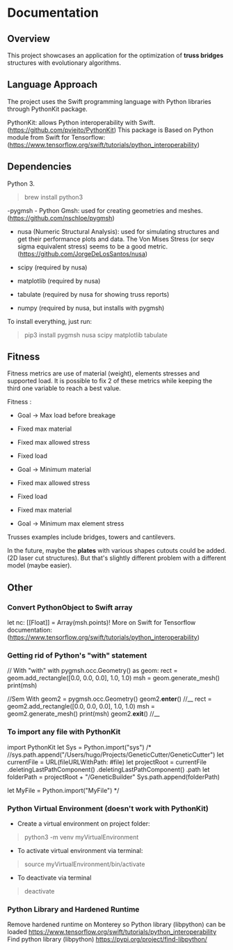 # Documentation

## Overview
This project showcases an application for the optimization of **truss bridges**
structures with evolutionary algorithms.

## Language Approach
The project uses the Swift programming language with Python libraries through PythonKit package.

PythonKit: allows Python interoperability with Swift.
(https://github.com/pvieito/PythonKit)
This package is Based on Python module from Swift for Tensorflow:
(https://www.tensorflow.org/swift/tutorials/python_interoperability)

## Dependencies
Python 3. 
> brew install python3

-pygmsh - Python Gmsh: used for creating geometries and meshes.
(https://github.com/nschloe/pygmsh)

- nusa (Numeric Structural Analysis): used for simulating structures and get
their performance plots and data. The Von Mises Stress (or seqv sigma equivalent
stress) seems to be a good metric.
(https://github.com/JorgeDeLosSantos/nusa)

- scipy (required by nusa)
- matplotlib (required by nusa)
- tabulate (required by nusa for showing truss reports)
- numpy (required by nusa, but installs with pygmsh)

To install everything, just run:
> pip3 install pygmsh nusa scipy matplotlib tabulate

## Fitness
Fitness metrics are use of material (weight), elements stresses
and supported load. It is possible to fix 2 of these metrics while keeping the
third one variable to reach a best value.

Fitness :
- Goal -> Max load before breakage
- Fixed max material
- Fixed max allowed stress

- Fixed load
- Goal -> Minimum material
- Fixed max allowed stress

- Fixed load
- Fixed max material
- Goal -> Minimum max element stress

Trusses examples include bridges, towers and cantilevers.

In the future, maybe the **plates** with various shapes cutouts could be added.
(2D laser cut structures). But that's slightly different problem with a different
model (maybe easier).


## Other

### Convert PythonObject to Swift array
let nc: [[Float]] = Array(msh.points)!
More on Swift for Tensorflow documentation:
(https://www.tensorflow.org/swift/tutorials/python_interoperability) 

### Getting rid of Python's "with" statement 
// With "with"
with pygmsh.occ.Geometry() as geom:
    rect = geom.add_rectangle([0.0, 0.0, 0.0], 1.0, 1.0)
    msh = geom.generate_mesh()
    print(msh)

//Sem With
geom2 = pygmsh.occ.Geometry()
geom2.__enter__() //__
rect = geom2.add_rectangle([0.0, 0.0, 0.0], 1.0, 1.0)
msh = geom2.generate_mesh()
print(msh)
geom2.__exit__() //__

### To import any file with PythonKit
import PythonKit
let Sys = Python.import("sys") 
/*
//sys.path.append("/Users/hugo/Projects/GeneticCutter/GeneticCutter")
let currentFile = URL(fileURLWithPath: #file)
let projectRoot = currentFile
  .deletingLastPathComponent()
  .deletingLastPathComponent()
  .path
let folderPath = projectRoot + "/GeneticBuilder"
Sys.path.append(folderPath)

let MyFile = Python.import("MyFile")
*/

### Python Virtual Environment (doesn't work with PythonKit)
- Create a virtual environment on project folder:
> python3 -m venv myVirtualEnvironment
- To activate virtual environment via terminal:
> source myVirtualEnvironment/bin/activate
- To deactivate via terminal
> deactivate

### Python Library and Hardened Runtime
Remove hardened runtime on Monterey so Python library (libpython) can be loaded
https://www.tensorflow.org/swift/tutorials/python_interoperability
Find python library (libpython)
https://pypi.org/project/find-libpython/



